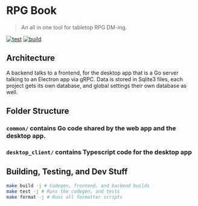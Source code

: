 # RPG Book

> An all in one tool for tabletop RPG DM-ing.

[![test](https://github.com/djpiper28/rpg-book/actions/workflows/test.yml/badge.svg)](https://github.com/djpiper28/rpg-book/actions/workflows/test.yml)
[![build](https://github.com/djpiper28/rpg-book/actions/workflows/build.yml/badge.svg)](https://github.com/djpiper28/rpg-book/actions/workflows/build.yml)

## Architecture

A backend talks to a frontend, for the desktop app that is a Go server talking to an Electron app via gRPC. Data is stored in Sqlite3 files, each project gets its own database, and global settings their own database as well.

## Folder Structure

### `common/` contains Go code shared by the web app and the desktop app.

### `desktop_client/` contains Typescript code for the desktop app

## Building, Testing, and Dev Stuff

```sh
make build -j # Codegen, frontend, and backend builds
make test -j # Runs the codegen, and tests
make format -j # Runs all formatter scripts
```
